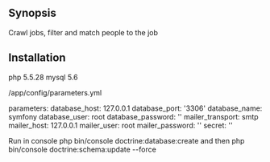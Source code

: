 ## Synopsis

Crawl jobs, filter and match people to the job


## Installation

php 5.5.28
mysql 5.6

/app/config/parameters.yml

parameters:
    database_host: 127.0.0.1
    database_port: '3306'
    database_name: symfony
    database_user: root
    database_password: ''
    mailer_transport: smtp
    mailer_host: 127.0.0.1
    mailer_user: root
    mailer_password: ''
    secret: ''

Run in console
php bin/console doctrine:database:create
and then
php bin/console doctrine:schema:update --force